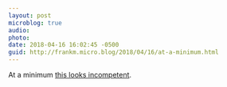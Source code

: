 ```yaml
---
layout: post
microblog: true
audio: 
photo: 
date: 2018-04-16 16:02:45 -0500
guid: http://frankm.micro.blog/2018/04/16/at-a-minimum.html
---
```

At a minimum [this looks incompetent](https://www.washingtonpost.com/politics/trump-puts-the-brake-on-new-russian-sanctions-reversing-haleys-announcement/2018/04/16/ac3ad4f8-417f-11e8-8569-26fda6b404c7_story.html). 
